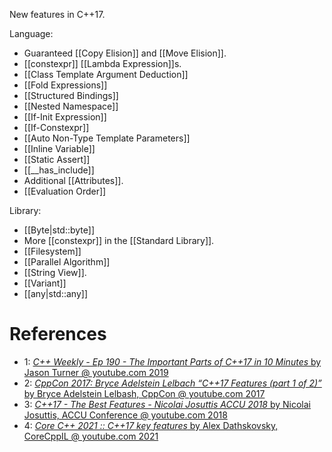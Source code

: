 New features in C++17.

Language:
- Guaranteed [[Copy Elision]] and [[Move Elision]].
- [[constexpr]] [[Lambda Expression]]s.
- [[Class Template Argument Deduction]]
- [[Fold Expressions]]
- [[Structured Bindings]]
- [[Nested Namespace]]
- [[If-Init Expression]]
- [[If-Constexpr]]
- [[Auto Non-Type Template Parameters]]
- [[Inline Variable]]
- [[Static Assert]]
- [[__has_include]]
- Additional [[Attributes]].
- [[Evaluation Order]]

Library:

- [[Byte|std::byte]]
- More [[constexpr]] in the [[Standard Library]].
- [[Filesystem]]
- [[Parallel Algorithm]]
- [[String View]].
- [[Variant]]
- [[any|std::any]]


# References

- 1: [_C++ Weekly - Ep 190 - The Important Parts of C++17 in 10 Minutes_ by Jason Turner @ youtube.com 2019](https://www.youtube.com/watch?v=QpFjOlzg1r4)
- 2: [_CppCon 2017: Bryce Adelstein Lelbach “C++17 Features (part 1 of 2)”_ by Bryce Adelstein Lelbash, CppCon @ youtube.com 2017](https://youtu.be/fI2xiUqqH3Q)
- 3: [_C++17 - The Best Features - Nicolai Josuttis ACCU 2018_ by Nicolai Josuttis, ACCU Conference @ youtube.com 2018](https://youtu.be/e2ZQyYr0Oi0)
- 4: [_Core C++ 2021 :: C++17 key features_ by Alex Dathskovsky, CoreCppIL @ youtube.com 2021](https://www.youtube.com/watch?v=3gGhP0C-xOY)
